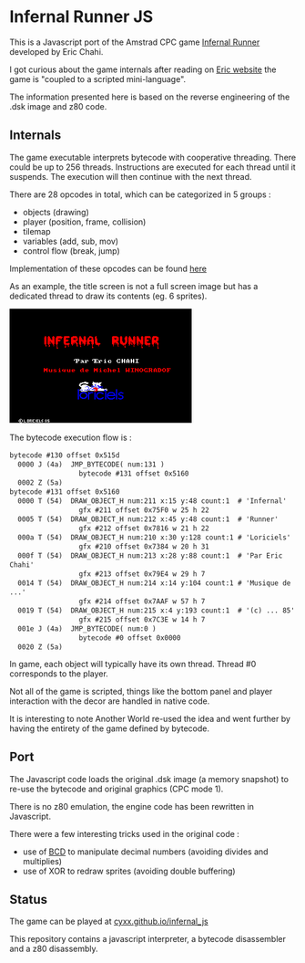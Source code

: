 
# Infernal Runner JS

This is a Javascript port of the Amstrad CPC game [Infernal Runner](https://www.mobygames.com/game/infernal-runner) developed by Eric Chahi.

I got curious about the game internals after reading on [Eric website](http://anotherworld.fr/anotherworld_uk/another_world.htm) the game is "coupled to a scripted mini-language".

The information presented here is based on the reverse engineering of the .dsk image and z80 code.


## Internals

The game executable interprets bytecode with cooperative threading. There could be up to 256 threads.
Instructions are executed for each thread until it suspends. The execution will then continue with the next thread.

There are 28 opcodes in total, which can be categorized in 5 groups :

* objects (drawing)
* player (position, frame, collision)
* tilemap
* variables (add, sub, mov)
* control flow (break, jump)

Implementation of these opcodes can be found [here](https://github.com/cyxx/infernal_js/blob/master/infernal.js#L150)

As an example, the title screen is not a full screen image but has a dedicated thread to draw its contents (eg. 6 sprites).

![Screenshot Title](title2.png)

The bytecode execution flow is :

```
bytecode #130 offset 0x515d
  0000 J (4a)  JMP_BYTECODE( num:131 )
                 bytecode #131 offset 0x5160
  0002 Z (5a)
bytecode #131 offset 0x5160
  0000 T (54)  DRAW_OBJECT_H num:211 x:15 y:48 count:1  # 'Infernal'
                 gfx #211 offset 0x75F0 w 25 h 22
  0005 T (54)  DRAW_OBJECT_H num:212 x:45 y:48 count:1  # 'Runner'
                 gfx #212 offset 0x7816 w 21 h 22
  000a T (54)  DRAW_OBJECT_H num:210 x:30 y:128 count:1 # 'Loriciels'
                 gfx #210 offset 0x7384 w 20 h 31
  000f T (54)  DRAW_OBJECT_H num:213 x:28 y:88 count:1  # 'Par Eric Chahi'
                 gfx #213 offset 0x79E4 w 29 h 7
  0014 T (54)  DRAW_OBJECT_H num:214 x:14 y:104 count:1 # 'Musique de ...'
                 gfx #214 offset 0x7AAF w 57 h 7
  0019 T (54)  DRAW_OBJECT_H num:215 x:4 y:193 count:1  # '(c) ... 85'
                 gfx #215 offset 0x7C3E w 14 h 7
  001e J (4a)  JMP_BYTECODE( num:0 )
                 bytecode #0 offset 0x0000
  0020 Z (5a)
```

In game, each object will typically have its own thread. Thread #0 corresponds to the player.

Not all of the game is scripted, things like the bottom panel and player interaction with the decor are handled in native code.


It is interesting to note Another World re-used the idea and went further by having the entirety of the game defined by bytecode.


## Port

The Javascript code loads the original .dsk image (a memory snapshot) to re-use the bytecode and original graphics (CPC mode 1).

There is no z80 emulation, the engine code has been rewritten in Javascript.

There were a few interesting tricks used in the original code :

* use of [BCD](http://en.wikipedia.org/wiki/Binary-coded_decimal) to manipulate decimal numbers (avoiding divides and multiplies)
* use of XOR to redraw sprites (avoiding double buffering)


## Status

The game can be played at [cyxx.github.io/infernal_js](http://cyxx.github.io/infernal_js)

This repository contains a javascript interpreter, a bytecode disassembler and a z80 disassembly.
